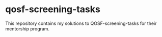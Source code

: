 # qosf-screening-tasks
This repository contains my solutions to QOSF-screening-tasks for their mentorship program.
